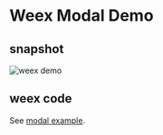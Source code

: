 Weex Modal Demo
===============

## snapshot
![weex demo](https://gtms03.alicdn.com/tps/i3/TB1JcHRMpXXXXXhXpXXp.9cVpXX-278-424.gif)

## weex code

See [modal example](https://github.com/alibaba/weex/tree/dev/examples/module/modal.we).
